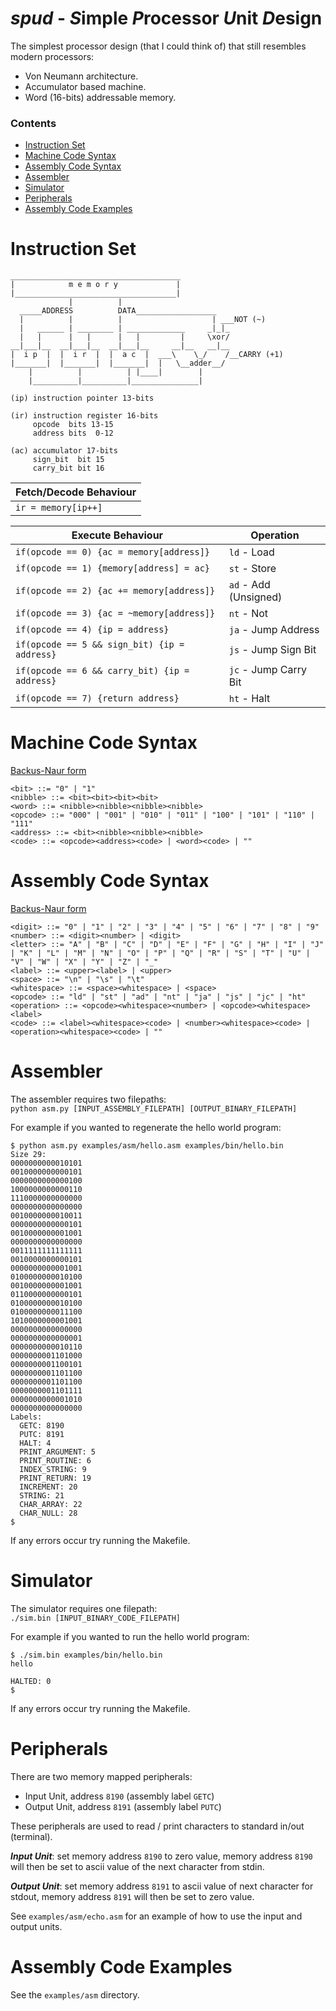# ***spud*** - ***S***imple ***P***rocessor ***U***nit ***D***esign
The simplest processor design (that I could think of) that still resembles modern processors:
 - Von Neumann architecture.
 - Accumulator based machine.
 - Word (16-bits) addressable memory.
### Contents
- [Instruction Set](#instruction-set)
- [Machine Code Syntax](#machine-code-syntax)
- [Assembly Code Syntax](#assembly-code-syntax)
- [Assembler](#assembler)
- [Simulator](#simulator)
- [Peripherals](#peripherals)
- [Assembly Code Examples](#assembly-code-examples)
# Instruction Set
```
______________________________________
|            m e m o r y             | 
|____________________________________|
             |          |
  _____ADDRESS          DATA__________________
  |          |          |                    | ___NOT (~)
  |   ______ | ________ | _____________     _|_|_
  |   |      |   |      |   |         |     \xor/ 
__|___|__  __|___|__  __|___|__     __|__   __|__
|  i p  |  |  i r  |  |  a c  |  ___\    \_/    /__CARRY (+1)
|_______|  |_______|  |_______|  |   \__adder__/  
    |          |          | |____|        |   
    |__________|__________|_______________|

(ip) instruction pointer 13-bits

(ir) instruction register 16-bits
     opcode  bits 13-15 
     address bits  0-12

(ac) accumulator 17-bits
     sign_bit  bit 15
     carry_bit bit 16
```
|Fetch/Decode Behaviour |
|-----------------------|
|```ir = memory[ip++]```|

|Execute Behaviour                                |Operation                |
|-------------------------------------------------|-------------------------|
|```if(opcode == 0) {ac = memory[address]}```     |```ld``` - Load          |
|```if(opcode == 1) {memory[address] = ac}```     |```st``` - Store         |
|```if(opcode == 2) {ac += memory[address]}```    |```ad``` - Add (Unsigned)|
|```if(opcode == 3) {ac = ~memory[address]}```    |```nt``` - Not           |
|```if(opcode == 4) {ip = address}```             |```ja``` - Jump Address  |
|```if(opcode == 5 && sign_bit) {ip = address}``` |```js``` - Jump Sign Bit |
|```if(opcode == 6 && carry_bit) {ip = address}```|```jc``` - Jump Carry Bit|
|```if(opcode == 7) {return address}```           |```ht``` - Halt          |
# Machine Code Syntax
[Backus-Naur form](https://en.wikipedia.org/wiki/Backus%E2%80%93Naur_form)
```
<bit> ::= "0" | "1"
<nibble> ::= <bit><bit><bit><bit>
<word> ::= <nibble><nibble><nibble><nibble>
<opcode> ::= "000" | "001" | "010" | "011" | "100" | "101" | "110" | "111"
<address> ::= <bit><nibble><nibble><nibble>
<code> ::= <opcode><address><code> | <word><code> | ""
```
# Assembly Code Syntax
[Backus-Naur form](https://en.wikipedia.org/wiki/Backus%E2%80%93Naur_form)
```
<digit> ::= "0" | "1" | "2" | "3" | "4" | "5" | "6" | "7" | "8" | "9"
<number> ::= <digit><number> | <digit>
<letter> ::= "A" | "B" | "C" | "D" | "E" | "F" | "G" | "H" | "I" | "J" | "K" | "L" | "M" | "N" | "O" | "P" | "Q" | "R" | "S" | "T" | "U" | "V" | "W" | "X" | "Y" | "Z" | "_"
<label> ::= <upper><label> | <upper>
<space> ::= "\n" | "\s" | "\t"
<whitespace> ::= <space><whitespace> | <space>
<opcode> ::= "ld" | "st" | "ad" | "nt" | "ja" | "js" | "jc" | "ht"
<operation> ::= <opcode><whitespace><number> | <opcode><whitespace><label>
<code> ::= <label><whitespace><code> | <number><whitespace><code> | <operation><whitespace><code> | ""

```
# Assembler
The assembler requires two filepaths:  
```python asm.py [INPUT_ASSEMBLY_FILEPATH] [OUTPUT_BINARY_FILEPATH]```

For example if you wanted to regenerate the hello world program:
```
$ python asm.py examples/asm/hello.asm examples/bin/hello.bin
Size 29:
0000000000010101
0010000000000101
0000000000000100
1000000000000110
1110000000000000
0000000000000000
0010000000010011
0000000000000101
0010000000001001
0000000000000000
0011111111111111
0010000000000101
0000000000001001
0100000000010100
0010000000001001
0110000000000101
0100000000010100
0100000000011100
1010000000001001
0000000000000000
0000000000000001
0000000000010110
0000000001101000
0000000001100101
0000000001101100
0000000001101100
0000000001101111
0000000000001010
0000000000000000
Labels:
  GETC: 8190
  PUTC: 8191
  HALT: 4
  PRINT_ARGUMENT: 5
  PRINT_ROUTINE: 6
  INDEX_STRING: 9
  PRINT_RETURN: 19
  INCREMENT: 20
  STRING: 21
  CHAR_ARRAY: 22
  CHAR_NULL: 28
$
```
If any errors occur try running the Makefile.
# Simulator
The simulator requires one filepath:  
```./sim.bin [INPUT_BINARY_CODE_FILEPATH]```

For example if you wanted to run the hello world program:
```
$ ./sim.bin examples/bin/hello.bin
hello

HALTED: 0
$
```
If any errors occur try running the Makefile.
# Peripherals
There are two memory mapped peripherals:
- Input Unit, address ```8190``` (assembly label ```GETC```)
- Output Unit, address ```8191``` (assembly label ```PUTC```)

These peripherals are used to read / print characters to standard in/out (terminal).

***Input Unit***: set memory address ```8190``` to zero value, memory address ```8190``` will then be set to ascii value of the next character from stdin.

***Output Unit***: set memory address ```8191``` to ascii value of next character for stdout, memory address ```8191``` will then be set to zero value.

See ```examples/asm/echo.asm``` for an example of how to use the input and output units.
# Assembly Code Examples
See the ```examples/asm``` directory.



